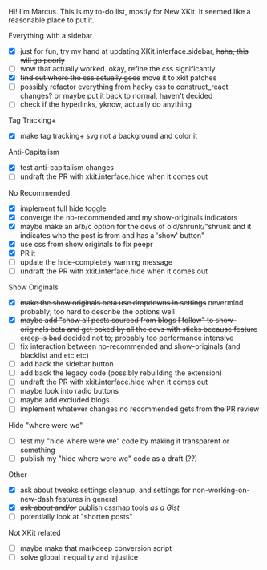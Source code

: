Hi! I'm Marcus. This is my to-do list, mostly for New XKit. It seemed like a reasonable place to put it.

Everything with a sidebar

- [x] just for fun, try my hand at updating XKit.interface.sidebar, ~~haha, this will go poorly~~
- [ ] wow that actually worked. okay, refine the css significantly
- [x] ~~find out where the css actually goes~~ move it to xkit patches
- [ ] possibly refactor everything from hacky css to construct_react changes? or maybe put it back to normal, haven't decided
- [ ] check if the hyperlinks, yknow, actually do anything

Tag Tracking+

- [x] make tag tracking+ svg not a background and color it

Anti-Capitalism

- [x] test anti-capitalism changes
- [ ] undraft the PR with xkit.interface.hide when it comes out

No Recommended

- [x] implement full hide toggle
- [x] converge the no-recommended and my show-originals indicators
- [x] maybe make an a/b/c option for the devs of old/shrunk/"shrunk and it indicates who the post is from and has a 'show' button"
- [x] use css from show originals to fix peepr
- [x] PR it
- [ ] update the hide-completely warning message
- [ ] undraft the PR with xkit.interface.hide when it comes out

Show Originals

- [x] ~~make the show originals beta use dropdowns in settings~~ nevermind probably; too hard to describe the options well
- [x] ~~maybe add "show all posts sourced from blogs I follow" to show-originals beta and get poked by all the devs with sticks because feature creep is bad~~ decided not to; probably too performance intensive
- [ ] fix interaction between no-recommended and show-originals (and blacklist and etc etc)
- [ ] add back the sidebar button
- [ ] add back the legacy code (possibly rebuilding the extension)
- [ ] undraft the PR with xkit.interface.hide when it comes out
- [ ] maybe look into radio buttons
- [ ] maybe add excluded blogs
- [ ] implement whatever changes no recommended gets from the PR review

Hide "where were we"

- [ ] test my "hide where were we" code by making it transparent or something
- [ ] publish my "hide where were we" code as a draft (??)

Other

- [x] ask about tweaks settings cleanup, and settings for non-working-on-new-dash features in general
- [x] ~~ask about and/or~~ publish cssmap tools *as a Gist*
- [ ] potentially look at "shorten posts"

Not XKit related

- [ ] maybe make that markdeep conversion script
- [ ] solve global inequality and injustice

<!--
**marcustyphoon/marcustyphoon** is a ✨ _special_ ✨ repository because its `README.md` (this file) appears on your GitHub profile.

Here are some ideas to get you started:

- 🔭 I’m currently working on ...
- 🌱 I’m currently learning ...
- 👯 I’m looking to collaborate on ...
- 🤔 I’m looking for help with ...
- 💬 Ask me about ...
- 📫 How to reach me: ...
- 😄 Pronouns: ...
- ⚡ Fun fact: ...
-->
